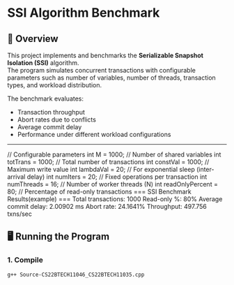 # SSI Algorithm Benchmark

## 📌 Overview
This project implements and benchmarks the **Serializable Snapshot Isolation (SSI)** algorithm.  
The program simulates concurrent transactions with configurable parameters such as number of variables, number of threads, transaction types, and workload distribution.  

The benchmark evaluates:
- Transaction throughput  
- Abort rates due to conflicts  
- Average commit delay  
- Performance under different workload configurations  

---
// Configurable parameters
int M               = 1000;  // Number of shared variables
int totTrans        = 1000;  // Total number of transactions
int constVal        = 1000;  // Maximum write value
int lambdaVal       = 20;    // For exponential sleep (inter-arrival delay)
int numIters        = 20;    // Fixed operations per transaction
int numThreads      = 16;    // Number of worker threads (N)
int readOnlyPercent = 80;    // Percentage of read-only transactions
=== SSI Benchmark Results(example) ===
Total transactions:       1000
Read-only %:             80%
Average commit delay:    2.00902 ms
Abort rate:              24.1641%
Throughput:              497.756 txns/sec

## 🖥️ Running the Program

### 1. Compile
```bash
g++ Source-CS22BTECH11046_CS22BTECH11035.cpp


